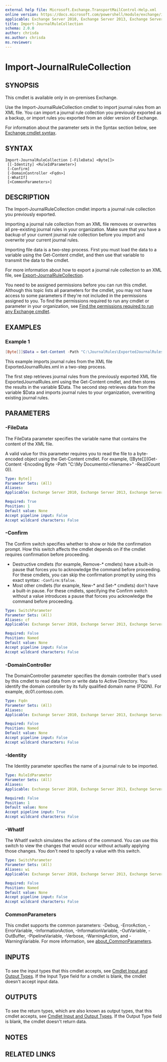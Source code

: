 ```yaml
---
external help file: Microsoft.Exchange.TransportMailControl-Help.xml
online version: https://docs.microsoft.com/powershell/module/exchange/import-journalrulecollection
applicable: Exchange Server 2010, Exchange Server 2013, Exchange Server 2016, Exchange Server 2019
title: Import-JournalRuleCollection
schema: 2.0.0
author: chrisda
ms.author: chrisda
ms.reviewer:
---
```


# Import-JournalRuleCollection

## SYNOPSIS
This cmdlet is available only in on-premises Exchange.

Use the Import-JournalRuleCollection cmdlet to import journal rules from an XML file. You can import a journal rule collection you previously exported as a backup, or import rules you exported from an older version of Exchange.

For information about the parameter sets in the Syntax section below, see [Exchange cmdlet syntax](https://docs.microsoft.com/powershell/exchange/exchange-cmdlet-syntax).

## SYNTAX

```
Import-JournalRuleCollection [-FileData] <Byte[]>
 [[-Identity] <RuleIdParameter>]
 [-Confirm]
 [-DomainController <Fqdn>]
 [-WhatIf]
 [<CommonParameters>]
```

## DESCRIPTION
The Import-JournalRuleCollection cmdlet imports a journal rule collection you previously exported.

Importing a journal rule collection from an XML file removes or overwrites all pre-existing journal rules in your organization. Make sure that you have a backup of your current journal rule collection before you import and overwrite your current journal rules.

Importing file data is a two-step process. First you must load the data to a variable using the Get-Content cmdlet, and then use that variable to transmit the data to the cmdlet.

For more information about how to export a journal rule collection to an XML file, see [Export-JournalRuleCollection](https://docs.microsoft.com/powershell/module/exchange/export-journalrulecollection).

You need to be assigned permissions before you can run this cmdlet. Although this topic lists all parameters for the cmdlet, you may not have access to some parameters if they're not included in the permissions assigned to you. To find the permissions required to run any cmdlet or parameter in your organization, see [Find the permissions required to run any Exchange cmdlet](https://docs.microsoft.com/powershell/exchange/find-exchange-cmdlet-permissions).

## EXAMPLES

### Example 1
```powershell
[Byte[]]$Data = Get-Content -Path "C:\JournalRules\ExportedJournalRules.xml" -Encoding Byte -ReadCount 0; Import-JournalRuleCollection -FileData $Data
```

This example imports journal rules from the XML file ExportedJournalRules.xml in a two-step process.

The first step retrieves journal rules from the previously exported XML file ExportedJournalRules.xml using the Get-Content cmdlet, and then stores the results in the variable $Data. The second step retrieves data from the variable $Data and imports journal rules to your organization, overwriting existing journal rules.

## PARAMETERS

### -FileData
The FileData parameter specifies the variable name that contains the content of the XML file.

A valid value for this parameter requires you to read the file to a byte-encoded object using the Get-Content cmdlet. For example, \(\[Byte\[\]\]\(Get-Content -Encoding Byte -Path "C:\\My Documents\\\<filename\>" -ReadCount 0\)\).

```yaml
Type: Byte[]
Parameter Sets: (All)
Aliases:
Applicable: Exchange Server 2010, Exchange Server 2013, Exchange Server 2016, Exchange Server 2019

Required: True
Position: 1
Default value: None
Accept pipeline input: False
Accept wildcard characters: False
```

### -Confirm
The Confirm switch specifies whether to show or hide the confirmation prompt. How this switch affects the cmdlet depends on if the cmdlet requires confirmation before proceeding.

- Destructive cmdlets (for example, Remove-\* cmdlets) have a built-in pause that forces you to acknowledge the command before proceeding. For these cmdlets, you can skip the confirmation prompt by using this exact syntax: `-Confirm:$false`.
- Most other cmdlets (for example, New-\* and Set-\* cmdlets) don't have a built-in pause. For these cmdlets, specifying the Confirm switch without a value introduces a pause that forces you acknowledge the command before proceeding.

```yaml
Type: SwitchParameter
Parameter Sets: (All)
Aliases: cf
Applicable: Exchange Server 2010, Exchange Server 2013, Exchange Server 2016, Exchange Server 2019

Required: False
Position: Named
Default value: None
Accept pipeline input: False
Accept wildcard characters: False
```

### -DomainController
The DomainController parameter specifies the domain controller that's used by this cmdlet to read data from or write data to Active Directory. You identify the domain controller by its fully qualified domain name (FQDN). For example, dc01.contoso.com.

```yaml
Type: Fqdn
Parameter Sets: (All)
Aliases:
Applicable: Exchange Server 2010, Exchange Server 2013, Exchange Server 2016, Exchange Server 2019

Required: False
Position: Named
Default value: None
Accept pipeline input: False
Accept wildcard characters: False
```

### -Identity
The Identity parameter specifies the name of a journal rule to be imported.

```yaml
Type: RuleIdParameter
Parameter Sets: (All)
Aliases:
Applicable: Exchange Server 2010, Exchange Server 2013, Exchange Server 2016, Exchange Server 2019

Required: False
Position: 1
Default value: None
Accept pipeline input: True
Accept wildcard characters: False
```

### -WhatIf
The WhatIf switch simulates the actions of the command. You can use this switch to view the changes that would occur without actually applying those changes. You don't need to specify a value with this switch.

```yaml
Type: SwitchParameter
Parameter Sets: (All)
Aliases: wi
Applicable: Exchange Server 2010, Exchange Server 2013, Exchange Server 2016, Exchange Server 2019

Required: False
Position: Named
Default value: None
Accept pipeline input: False
Accept wildcard characters: False
```

### CommonParameters
This cmdlet supports the common parameters: -Debug, -ErrorAction, -ErrorVariable, -InformationAction, -InformationVariable, -OutVariable, -OutBuffer, -PipelineVariable, -Verbose, -WarningAction, and -WarningVariable. For more information, see [about_CommonParameters](https://go.microsoft.com/fwlink/p/?LinkID=113216).

## INPUTS

###  
To see the input types that this cmdlet accepts, see [Cmdlet Input and Output Types](https://go.microsoft.com/fwlink/p/?LinkId=616387). If the Input Type field for a cmdlet is blank, the cmdlet doesn't accept input data.

## OUTPUTS

###  
To see the return types, which are also known as output types, that this cmdlet accepts, see [Cmdlet Input and Output Types](https://go.microsoft.com/fwlink/p/?LinkId=616387). If the Output Type field is blank, the cmdlet doesn't return data.

## NOTES

## RELATED LINKS
